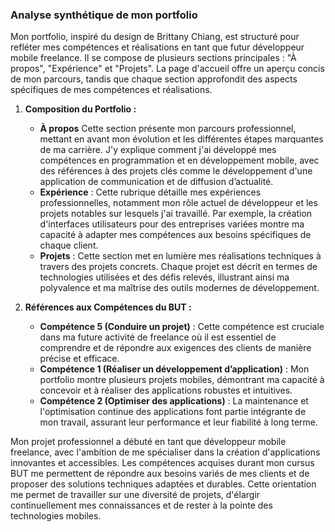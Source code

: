 ### Analyse synthétique de mon portfolio

Mon portfolio, inspiré du design de Brittany Chiang, est structuré pour refléter mes compétences et réalisations en tant que futur développeur mobile freelance. Il se compose de plusieurs sections principales : "À propos", "Expérience" et "Projets". La page d'accueil offre un aperçu concis de mon parcours, tandis que chaque section approfondit des aspects spécifiques de mes compétences et réalisations.

1. **Composition du Portfolio :**
    - **À propos** Cette section présente mon parcours professionnel, mettant en avant mon évolution et les différentes étapes marquantes de ma carrière. J'y explique comment j'ai développé mes compétences en programmation et en développement mobile, avec des références à des projets clés comme le développement d'une application de communication et de diffusion d’actualité.
    - **Expérience** : Cette rubrique détaille mes expériences professionnelles, notamment mon rôle actuel de développeur et les projets notables sur lesquels j'ai travaillé. Par exemple, la création d'interfaces utilisateurs pour des entreprises variées montre ma capacité à adapter mes compétences aux besoins spécifiques de chaque client.
    - **Projets** : Cette section met en lumière mes réalisations techniques à travers des projets concrets. Chaque projet est décrit en termes de technologies utilisées et des défis relevés, illustrant ainsi ma polyvalence et ma maîtrise des outils modernes de développement.

2. **Références aux Compétences du BUT :**
    - **Compétence 5 (Conduire un projet)** : Cette compétence est cruciale dans ma future activité de freelance où il est essentiel de comprendre et de répondre aux exigences des clients de manière précise et efficace.
    - **Compétence 1 (Réaliser un développement d’application)** : Mon portfolio montre plusieurs projets mobiles, démontrant ma capacité à concevoir et à réaliser des applications robustes et intuitives.
    - **Compétence 2 (Optimiser des applications)** : La maintenance et l'optimisation continue des applications font partie intégrante de mon travail, assurant leur performance et leur fiabilité à long terme.

Mon projet professionnel a débuté en tant que développeur mobile freelance, avec l'ambition de me spécialiser dans la création d'applications innovantes et accessibles. Les compétences acquises durant mon cursus BUT me permettent de répondre aux besoins variés de mes clients et de proposer des solutions techniques adaptées et durables. Cette orientation me permet de travailler sur une diversité de projets, d'élargir continuellement mes connaissances et de rester à la pointe des technologies mobiles.


